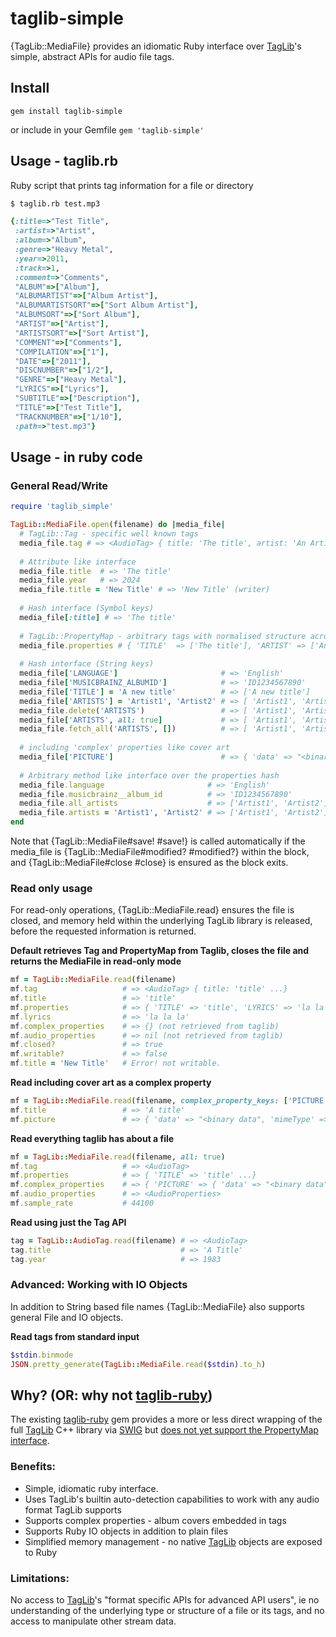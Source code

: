 # taglib-simple

{TagLib::MediaFile} provides an idiomatic Ruby interface over [TagLib]'s simple, abstract APIs for audio file tags.

## Install

```gem install taglib-simple``` 

or include in your Gemfile
```gem 'taglib-simple'```

## Usage - taglib.rb

Ruby script that prints tag information for a file or directory

```bash
$ taglib.rb test.mp3
```
```ruby
{:title=>"Test Title",
 :artist=>"Artist",
 :album=>"Album",
 :genre=>"Heavy Metal",
 :year=>2011,
 :track=>1,
 :comment=>"Comments",
 "ALBUM"=>["Album"],
 "ALBUMARTIST"=>["Album Artist"],
 "ALBUMARTISTSORT"=>["Sort Album Artist"],
 "ALBUMSORT"=>["Sort Album"],
 "ARTIST"=>["Artist"],
 "ARTISTSORT"=>["Sort Artist"],
 "COMMENT"=>["Comments"],
 "COMPILATION"=>["1"],
 "DATE"=>["2011"],
 "DISCNUMBER"=>["1/2"],
 "GENRE"=>["Heavy Metal"],
 "LYRICS"=>["Lyrics"],
 "SUBTITLE"=>["Description"],
 "TITLE"=>["Test Title"],
 "TRACKNUMBER"=>["1/10"],
 :path=>"test.mp3"}
```

## Usage - in ruby code

### General Read/Write

```ruby
require 'taglib_simple'

TagLib::MediaFile.open(filename) do |media_file|
  # TagLib::Tag - specific well known tags
  media_file.tag # => <AudioTag> { title: 'The title', artist: 'An Artist', album: nil, ...}
  
  # Attribute like interface
  media_file.title  # => 'The title'
  media_file.year   # => 2024
  media_file.title = 'New Title' # => 'New Title' (writer)
  
  # Hash interface (Symbol keys)
  media_file[:title] # => 'The title'
  
  # TagLib::PropertyMap - arbitrary tags with normalised structure across formats
  media_file.properties # { 'TITLE'  => ['The title'], 'ARTIST' => ['An Artist']}
  
  # Hash interface (String keys)
  media_file['LANGUAGE']                       # => 'English'
  media_file['MUSICBRAINZ_ALBUMID']            # => 'ID1234567890'
  media_file['TITLE'] = 'A new title'          # => ['A new title']          (writer)
  media_file['ARTISTS'] = 'Artist1', 'Artist2' # => [ 'Artist1', 'Artist2' ] (writer)
  media_file.delete('ARTISTS')                 # => [ 'Artist1', 'Artist2' ] (delete a property, return previous value)
  media_file['ARTISTS', all: true]             # => [ 'Artist1', 'Artist2' ] (multi-value reader)
  media_file.fetch_all('ARTISTS', [])          # => [ 'Artist1', 'Artist2' ] or [] if not property for 'ARTISTS'
  
  # including 'complex' properties like cover art
  media_file['PICTURE']                        # => { 'data' => "<binary data", 'mimeType' => "image/png" }
  
  # Arbitrary method like interface over the properties hash
  media_file.language                       # => 'English'
  media_file.musicbrainz__album_id          # => 'ID1234567890'
  media_file.all_artists                    # => ['Artist1', 'Artist2']
  media_file.artists = 'Artist1', 'Artist2' # => ['Artist1', 'Artist2'] (writer)
end
```
Note that {TagLib::MediaFile#save! #save!} is called automatically if the media_file is 
{TagLib::MediaFile#modified? #modified?} within the block, and {TagLib::MediaFile#close #close} is ensured as
the block exits.


### Read only usage

For read-only operations, {TagLib::MediaFile.read} ensures the file is closed, and memory held
within the underlying TagLib library is released, before the requested information is returned.

**Default retrieves Tag and PropertyMap from Taglib, closes the file and returns the MediaFile in read-only mode**
```ruby
mf = TagLib::MediaFile.read(filename)
mf.tag                   # => <AudioTag> { title: 'title' ...}
mf.title                 # => 'title'
mf.properties            # => { 'TITLE' => 'title', 'LYRICS' => 'la la la'}
mf.lyrics                # => 'la la la'
mf.complex_properties    # => {} (not retrieved from taglib)
mf.audio_properties      # => nil (not retrieved from taglib)
mf.closed?               # => true
mf.writable?             # => false
mf.title = 'New Title'   # Error! not writable.
```

**Read including cover art as a complex property**
```ruby
mf = TagLib::MediaFile.read(filename, complex_property_keys: ['PICTURE'])
mf.title                 # => 'A title'
mf.picture               # => { 'data' => "<binary data", 'mimeType' => "image/png" }
```

**Read everything taglib has about a file**
```ruby
mf = TagLib::MediaFile.read(filename, all: true)
mf.tag                   # => <AudioTag>
mf.properties            # => { 'TITLE' => 'title' ...}
mf.complex_properties    # => { 'PICTURE' => { 'data' => "<binary data", 'mimeType' => "image/png" } ...}
mf.audio_properties      # => <AudioProperties>
mf.sample_rate           # 44100
```

**Read using just the Tag API**
```ruby
tag = TagLib::AudioTag.read(filename) # => <AudioTag>
tag.title                             # => 'A Title'
tag.year                              # => 1983
```

### Advanced: Working with IO Objects

In addition to String based file names {TagLib::MediaFile} also supports general File and IO objects.

**Read tags from standard input**
```ruby
$stdin.binmode
JSON.pretty_generate(TagLib::MediaFile.read($stdin).to_h)
```

## Why? (OR: why not [taglib-ruby])

The existing [taglib-ruby] gem provides a more or less direct wrapping of the full [TagLib] C++ library via [SWIG] but 
[does not yet support the PropertyMap interface](https://github.com/robinst/taglib-ruby/issues/148).

### Benefits:
* Simple, idiomatic ruby interface.
* Uses TagLib's builtin auto-detection capabilities to work with any audio format TagLib supports  
* Supports complex properties - album covers embedded in tags
* Supports Ruby IO objects in addition to plain files
* Simplified memory management - no native [TagLib] objects are exposed to Ruby

### Limitations:

No access to [TagLib]'s "format specific APIs for advanced API users", ie no understanding of the underlying type
  or structure of a file or its tags, and no access to manipulate other stream data.

[TagLib]: http://taglib.github.io/
[taglib-ruby]: https://robinst.github.io/taglib-ruby/
[SWIG]: http://swig.org




